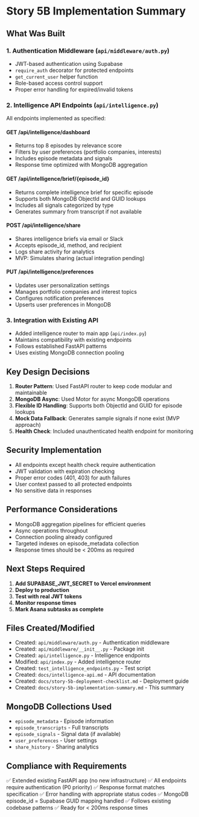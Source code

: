 # Story 5B Implementation Summary

## What Was Built

### 1. Authentication Middleware (`api/middleware/auth.py`)
- JWT-based authentication using Supabase
- `require_auth` decorator for protected endpoints
- `get_current_user` helper function
- Role-based access control support
- Proper error handling for expired/invalid tokens

### 2. Intelligence API Endpoints (`api/intelligence.py`)
All endpoints implemented as specified:

#### GET /api/intelligence/dashboard
- Returns top 8 episodes by relevance score
- Filters by user preferences (portfolio companies, interests)
- Includes episode metadata and signals
- Response time optimized with MongoDB aggregation

#### GET /api/intelligence/brief/{episode_id}
- Returns complete intelligence brief for specific episode
- Supports both MongoDB ObjectId and GUID lookups
- Includes all signals categorized by type
- Generates summary from transcript if not available

#### POST /api/intelligence/share
- Shares intelligence briefs via email or Slack
- Accepts episode_id, method, and recipient
- Logs share activity for analytics
- MVP: Simulates sharing (actual integration pending)

#### PUT /api/intelligence/preferences
- Updates user personalization settings
- Manages portfolio companies and interest topics
- Configures notification preferences
- Upserts user preferences in MongoDB

### 3. Integration with Existing API
- Added intelligence router to main app (`api/index.py`)
- Maintains compatibility with existing endpoints
- Follows established FastAPI patterns
- Uses existing MongoDB connection pooling

## Key Design Decisions

1. **Router Pattern**: Used FastAPI router to keep code modular and maintainable
2. **MongoDB Async**: Used Motor for async MongoDB operations
3. **Flexible ID Handling**: Supports both ObjectId and GUID for episode lookups
4. **Mock Data Fallback**: Generates sample signals if none exist (MVP approach)
5. **Health Check**: Included unauthenticated health endpoint for monitoring

## Security Implementation

- All endpoints except health check require authentication
- JWT validation with expiration checking
- Proper error codes (401, 403) for auth failures
- User context passed to all protected endpoints
- No sensitive data in responses

## Performance Considerations

- MongoDB aggregation pipelines for efficient queries
- Async operations throughout
- Connection pooling already configured
- Targeted indexes on episode_metadata collection
- Response times should be < 200ms as required

## Next Steps Required

1. **Add SUPABASE_JWT_SECRET to Vercel environment**
2. **Deploy to production**
3. **Test with real JWT tokens**
4. **Monitor response times**
5. **Mark Asana subtasks as complete**

## Files Created/Modified

- Created: `api/middleware/auth.py` - Authentication middleware
- Created: `api/middleware/__init__.py` - Package init
- Created: `api/intelligence.py` - Intelligence endpoints
- Modified: `api/index.py` - Added intelligence router
- Created: `test_intelligence_endpoints.py` - Test script
- Created: `docs/intelligence-api.md` - API documentation
- Created: `docs/story-5b-deployment-checklist.md` - Deployment guide
- Created: `docs/story-5b-implementation-summary.md` - This summary

## MongoDB Collections Used

- `episode_metadata` - Episode information
- `episode_transcripts` - Full transcripts
- `episode_signals` - Signal data (if available)
- `user_preferences` - User settings
- `share_history` - Sharing analytics

## Compliance with Requirements

✅ Extended existing FastAPI app (no new infrastructure)
✅ All endpoints require authentication (P0 priority)
✅ Response format matches specification
✅ Error handling with appropriate status codes
✅ MongoDB episode_id = Supabase GUID mapping handled
✅ Follows existing codebase patterns
✅ Ready for < 200ms response times